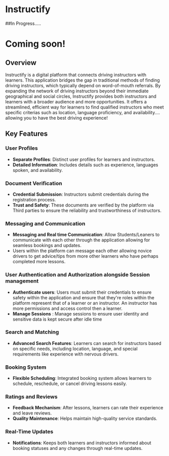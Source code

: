 # Instructify 
##In Progress..... 
# Coming soon!

## Overview
Instructify is a digital platform that connects driving instructors with learners. This application bridges the gap in traditional methods of finding driving instructors, which typically depend on word-of-mouth referrals. By expanding the network of driving instructors beyond their immediate geographical and social circles, Instructify provides both instructors and learners with a broader audience and more opportunities. It offers a streamlined, efficient way for learners to find qualified instructors who meet specific criterias such as location, language proficiency, and availability.... allowing you to have the best driving experience!

## Key Features

### User Profiles
- **Separate Profiles**: Distinct user profiles for learners and instructors.
- **Detailed Information**: Includes details such as experience, languages spoken, and availability.

### Document Verification
- **Credential Submission**: Instructors submit credentials during the registration process.
- **Trust and Safety**: These documents are verified by the platform via Third parties to ensure the reliability and trustworthiness of instructors.

### Messaging and Communication
- **Messaging and Real time Communication**: Allow Students/Leaners to communicate with each other through the application allowing for seamless bookings and updates.
- Users within the platform can message each other allowing novice drivers to get advice/tips from more other learners who have perhaps completed more lessons.

### User Authentication and Authorization alongside Session management
- **Authenticate users**: Users must submit their credentials to ensure safety within the application and ensure that they're roles within the platform represent that of a learner or an instructor. An instructor has more permissions and access control then a learner.
- **Manage Sessions** : Manage sessions to ensure user identity and sensitive data is kept secure after idle time

### Search and Matching
- **Advanced Search Features**: Learners can search for instructors based on specific needs, including location, language, and special requirements like experience with nervous drivers.

### Booking System
- **Flexible Scheduling**: Integrated booking system allows learners to schedule, reschedule, or cancel driving lessons easily.

### Ratings and Reviews
- **Feedback Mechanism**: After lessons, learners can rate their experience and leave reviews.
- **Quality Maintenance**: Helps maintain high-quality service standards.

### Real-Time Updates
- **Notifications**: Keeps both learners and instructors informed about booking statuses and any changes through real-time updates.
